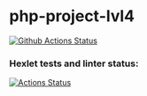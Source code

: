 # php-project-lvl4

[![Github Actions Status](https://github.com/hallernsk/php-project-lvl4/workflows/PHP%20CI/badge.svg)](https://github.com/hallernsk/php-project-lvl4/actions)

### Hexlet tests and linter status:
[![Actions Status](https://github.com/hallernsk/php-project-lvl4/workflows/hexlet-check/badge.svg)](https://github.com/hallernsk/php-project-lvl4/actions)
